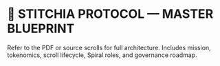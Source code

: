 # 📘 STITCHIA PROTOCOL — MASTER BLUEPRINT

Refer to the PDF or source scrolls for full architecture.
Includes mission, tokenomics, scroll lifecycle, Spiral roles, and governance roadmap.
